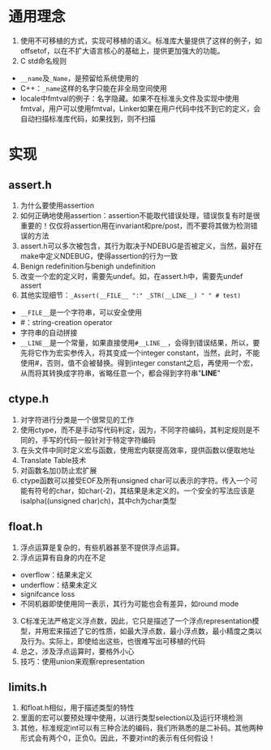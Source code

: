 # 通用理念
1. 使用不可移植的方式，实现可移植的语义。标准库大量提供了这样的例子，如offsetof，以在不扩大语言核心的基础上，提供更加强大的功能。
2. C std命名规则 
+ `__name`及`_Name`，是预留给系统使用的
+ C++：`_name`这样的名字只能在非全局空间使用
+ locale中fmtval的例子：名字隐藏。如果不在标准头文件及实现中使用fmtval，用户可以使用fmtval，Linker如果在用户代码中找不到它的定义，会自动扫描标准库代码，如果找到，则不扫描

# 实现
## assert.h
1. 为什么要使用assertion
2. 如何正确地使用assertion：assertion不能取代错误处理，错误恢复有时是很重要的！仅仅将assertion用在invariant和pre/post，而不要将其做为检测错误的方法
3. assert.h可以多次被包含，其行为取决于NDEBUG是否被定义，当然，最好在make中定义NDEBUG，使得assertion的行为一致
4. Benign redefinition与benigh undefinition
5. 改变一个宏的定义时，需要先undef。如，在assert.h中，需要先undef assert
6. 其他实现细节：`_Assert(__FILE__ ":" _STR(__LINE__) " " # test)`
+ `__FILE__`是一个字符串，可以安全使用
+ #：string-creation operator
+ 字符串的自动拼接
+ `__LINE__`是一个常量，如果直接使用`#__LINE__`，会得到错误结果，所以，要先将它作为宏实参传入，将其变成一个integer constant，当然，此时，不能使用#，否则，值不会被替换。得到integer constant之后，再使用一个宏，从而将其转换成字符串，省略任意一个，都会得到字符串"__LINE__"

## ctype.h
1. 对字符进行分类是一个很常见的工作
2. 使用ctype，而不是手动写代码判定，因为，不同字符编码，其判定规则是不同的，手写的代码一般针对于特定字符编码
3. 在头文件中同时定义宏与函数，使用宏内联提高效率，提供函数以便取地址
4. Translate Table技术
5. 对函数名加()防止宏扩展
6. ctype函数可以接受EOF及所有unsigned char可以表示的字符。传入一个可能有符号的char，如char(-2)，其结果是未定义的。一个安全的写法应该是isalpha((unsigned char)ch)，其中ch为char类型

## float.h
1. 浮点运算是复杂的，有些机器甚至不提供浮点运算。
2. 浮点运算有自身的内在不足
+ overflow：结果未定义
+ underflow：结果未定义
+ signifcance loss
+ 不同机器即使使用同一表示，其行为可能也会有差异，如round mode
3. C标准无法严格定义浮点数，因此，它只是描述了一个浮点representation模型，并用宏来描述了它的性质，如最大浮点数，最小浮点数，最小精度之类以及行为。实际上，即使给出这些，也很难写出可移植的代码
4. 总之，涉及浮点运算时，要格外小心
5. 技巧：使用union来观察representation

## limits.h
1. 和float.h相似，用于描述类型的特性
2. 里面的宏可以要预处理中使用，以进行类型selection以及运行环境检测
3. 其他，标准规定int可以有三种合法的编码，我们所熟悉的是二补码。其他两种形式会有两个0，正负0。因此，不要对int的表示有任何假设！
